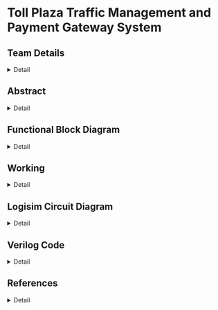# Toll Plaza Traffic Management and Payment Gateway System

<!-- First Section -->
## Team Details
<details>
  <summary>Detail</summary>
  
> Semester: 3rd Sem B. Tech. CSE

> Section: S1

> Team ID: S1-T11

> Member 1: Amulya Paathipati Kolar, 231CS111,  amulyapaathipatikolar.231cs111@nitk.edu.in

> Member 2: Preeti Mondal, 231CS144, preetimondal.231cs144@nitk.edu.in

> Member 3: Vanshika Mittal, 231CS163, vanshikamittal.231cs163@nitk.edu.in
</details>

<!-- Second Section -->
## Abstract
<details>
  <summary>Detail</summary>
  
  ### Motivation: 
  Toll plazas often become chaotic due to vehicles switching lanes to save time, and the mix of Fastag and cash users creates additional congestion. While Fastag systems aim to speed up toll collection, cash payments in Fastag lanes slow traffic. Toll facilities help reduce congestion and improve mobility, and provide an additional source of funding for local construction and maintenance projects. Hence, we aimed to create a more streamlined system that satisfies the mentioned functions.
  
  ### Problem Statement:
  We propose to make a system that reduces toll plaza congestion by segregating vehicles based on Fastag validity, weight, and payment method, while providing dedicated lanes for VIP and emergency vehicles. This system will streamline traffic flow, ensure efficient toll collection, and prioritize immediate passage for high-priority vehicles. Fastag users will experience a faster process with balance and payment checks, while non-Fastag users will be directed to cash lanes, minimizing overall delays.
  
  ### Features:
  1. Separate Lane for VIP and Emergency Vehicles: These vehicles will have a dedicated lane for immediate passage.
  2. General Vehicle Check for Fastag Validity: All general vehicles will be checked for a valid Fastag account (using Luhn’s Algorithm).
     - Vehicles with Fastag will be segregated into lanes based on their weight.
     - Vehicles without Fastag will be directed to a cash counter.
  3. Balance Check and Payment Authentication: At the toll gate, the system will check the Fastag balance:
     - If balance is sufficient, payment is authenticated and a green light will indicate that the vehicle can pass.
     - If balance is insufficient or payment fails, a red light will indicate the vehicle is not allowed to pass.
 
</details>

## Functional Block Diagram
<details>
  <summary>Detail</summary>
  
![S1-T11 drawio](https://github.com/user-attachments/assets/a72f91d2-8ab6-482d-8920-6cf7948c18bd)

</details>

<!-- Third Section -->
## Working
<details>
  <summary>Detail</summary>

This project aims to implement an intelligent vehicle lane management system with priority vehicle handling and Fastag validation. The system operates as follows:
1. Priority Vehicle Detection: A 2-bit counter and a button are used to differentiate between priority and non-priority vehicles. When the button is pressed once, it signals the presence of a priority vehicle, and pressing it again indicates a regular vehicle such as a truck, car, or bike.
2. Fastag Validation Using Luhn’s Algorithm: The system takes the Fastag ID of the vehicle as a 16-bit input (4 digit number represented in BCD format) and validates it using the Luhn Algorithm. The Luhn algorithm, also known as the modulus 10 or mod 10 algorithm, is a checksum formula used to validate a variety of identification numbers, such as credit card numbers, IMEI numbers and Social Insurance Numbers. This algorithm checks the validity of the Fastag by performing a series of steps:
    - Starting from the rightmost digit, every second digit is doubled.
    - If doubling results in a number greater than 9, the digits of the number are added together. This part of the circuit was optimized by using the Quine - McCluskey Method.
    - The adjusted and untouched digits are summed, and the sum is checked using modulo 10. If the result is 0, the Fastag is considered valid. Otherwise, the vehicle is redirected to the cash payment lane.
3. Vehicle Type Identification: Once validated, the vehicle type is input using a button and a modulo-3 2-bit counter, categorizing the vehicle as a truck (00), car (01), or bike (10).
4. Lane Assignment: The system assigns lanes based on vehicle type using multiplexers:
    - Trucks are assigned to lanes 1 and 2.
    - Cars to lanes 3 and 4.
    - Bikes to lanes 5 and 6. 
    - Lane assignment is managed to evenly distribute vehicles across lanes to avoid congestion using a comparator. Additional logic ensures that no lane exceeds the maximum capacity of 7 vehicles, as indicated by a 3-bit up-down counter.
5. Queue Management and Payment Processing: Upon entering a lane, the vehicle must pay a toll. The system takes the toll amount as input and randomly generates the vehicle’s account balance. If the balance is sufficient, payment is processed successfully, allowing the vehicle to pass and decrementing the queue size. Otherwise, the vehicle remains in the lane until payment is resolved.

#### Flowchart
![S1-T11-Flowchart](https://github.com/user-attachments/assets/a2ea39b6-1c3d-4e31-8236-0afb8e918e66)

</details>

<!-- Fourth Section -->
## Logisim Circuit Diagram
<details>
  <summary>Detail</summary>

  The [Logisim](https://github.com/Vanshika-Mittal/TollPlazaManagementSystem-S1-T11/tree/main/Logisim) folder consists of the logisim files of the overall Toll Plaza Management circuit.
  
  > Steps to use main circuit:
>   1.  Using Priority Vehicle button, indicate whether vehicle is of priority or not
>   2.  Input Vehicle's 16-bit Fastag ID and select Vehicle Type using button
>   3.  Enqueue Vehicle, it will be added to appropriate lane if Fastag verified
>   4.  Update Ticket Price
>   5.  Using Ctrl+K, simulate regular clock pulse to ensure vehicles dequeued at regular frequency


  ![S1-T11-Main](https://github.com/Vanshika-Mittal/TollPlazaManagementSystem-S1-T11/blob/main/Snapshots/Logisim%20Circuits/S1-T11-Main.png)

</details>

<!-- Fifth Section -->
## Verilog Code
<details>
  <summary>Detail</summary>

  > Neatly update the Verilog code in code style only.
</details>

## References
<details>
  <summary>Detail</summary>
  
  > National Payments Corporation of India. _Evolution and Innovations in the Tolling Industry._<br/>
  > (https://www.npci.org.in/PDF/npci/knowledge-center/partner-whitepapers/Evolution-and-Innovations-in-the-Tolling-Industry.pdf)

  > Aeologic Technologies. _How RFID Solutions are Changing Toll Collection Systems._ <br/>
  > (https://www.linkedin.com/pulse/how-rfid-solutions-changing-toll-collection-systems-xf1nc/)

  > GeeksforGeeks. _Luhn algorithm._ <br/>
  > (https://www.geeksforgeeks.org/luhn-algorithm/)
  
</details>
